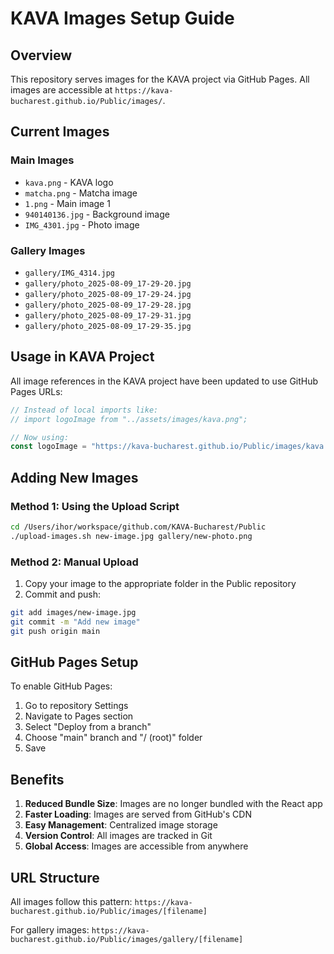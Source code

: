 # KAVA Images Setup Guide

## Overview
This repository serves images for the KAVA project via GitHub Pages. All images are accessible at `https://kava-bucharest.github.io/Public/images/`.

## Current Images

### Main Images
- `kava.png` - KAVA logo
- `matcha.png` - Matcha image
- `1.png` - Main image 1
- `940140136.jpg` - Background image
- `IMG_4301.jpg` - Photo image

### Gallery Images
- `gallery/IMG_4314.jpg`
- `gallery/photo_2025-08-09_17-29-20.jpg`
- `gallery/photo_2025-08-09_17-29-24.jpg`
- `gallery/photo_2025-08-09_17-29-28.jpg`
- `gallery/photo_2025-08-09_17-29-31.jpg`
- `gallery/photo_2025-08-09_17-29-35.jpg`

## Usage in KAVA Project

All image references in the KAVA project have been updated to use GitHub Pages URLs:

```javascript
// Instead of local imports like:
// import logoImage from "../assets/images/kava.png";

// Now using:
const logoImage = "https://kava-bucharest.github.io/Public/images/kava.png";
```

## Adding New Images

### Method 1: Using the Upload Script
```bash
cd /Users/ihor/workspace/github.com/KAVA-Bucharest/Public
./upload-images.sh new-image.jpg gallery/new-photo.png
```

### Method 2: Manual Upload
1. Copy your image to the appropriate folder in the Public repository
2. Commit and push:
```bash
git add images/new-image.jpg
git commit -m "Add new image"
git push origin main
```

## GitHub Pages Setup

To enable GitHub Pages:
1. Go to repository Settings
2. Navigate to Pages section
3. Select "Deploy from a branch"
4. Choose "main" branch and "/ (root)" folder
5. Save

## Benefits

1. **Reduced Bundle Size**: Images are no longer bundled with the React app
2. **Faster Loading**: Images are served from GitHub's CDN
3. **Easy Management**: Centralized image storage
4. **Version Control**: All images are tracked in Git
5. **Global Access**: Images are accessible from anywhere

## URL Structure

All images follow this pattern:
`https://kava-bucharest.github.io/Public/images/[filename]`

For gallery images:
`https://kava-bucharest.github.io/Public/images/gallery/[filename]`
